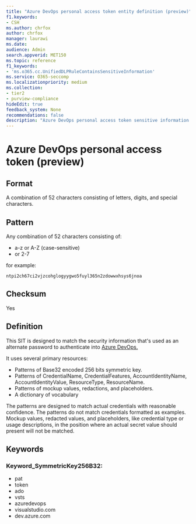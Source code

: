 ```yaml
---
title: "Azure DevOps personal access token entity definition (preview)"
f1.keywords:
- CSH
ms.author: chrfox
author: chrfox
manager: laurawi
ms.date:
audience: Admin
search.appverid: MET150
ms.topic: reference
f1_keywords:
- 'ms.o365.cc.UnifiedDLPRuleContainsSensitiveInformation'
ms.service: O365-seccomp
ms.localizationpriority: medium
ms.collection:
- tier2
- purview-compliance
hideEdit: true
feedback_system: None
recommendations: false
description: "Azure DevOps personal access token sensitive information type entity definition."
---
```


# Azure DevOps personal access token (preview)

## Format

A combination of 52 characters consisting of letters, digits, and special characters.

## Pattern

Any combination of 52 characters consisting of:

- a-z or A-Z (case-sensitive)
- or 2-7

for example:

`ntpi2ch67ci2vjzcohglogyygwo5fuyl365n2zdowwxhsys6jnoa`

## Checksum

Yes

## Definition

This SIT is designed to match the security information that's used as an alternate password to authenticate into [Azure DevOps.](/azure/devops/organizations/accounts/use-personal-access-tokens-to-authenticate?view=azure-devops) 

It uses several primary resources:

- Patterns of Base32 encoded 256 bits symmetric key.
- Patterns of CredentialName, CredentialFeatures, AccountIdentityName, AccountIdentityValue, ResourceType, ResourceName.
- Patterns of mockup values, redactions, and placeholders.
- A dictionary of vocabulary

The patterns are designed to match actual credentials with reasonable confidence. The patterns do not match credentials formatted as examples. Mockup values, redacted values, and placeholders, like credential type or usage descriptions, in the position where an actual secret value should present will not be matched.

## Keywords

### Keyword_SymmetricKey256B32:

- pat
- token
- ado
- vsts
- azuredevops
- visualstudio.com
- dev.azure.com
